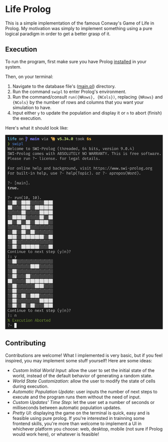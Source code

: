 # Life Prolog

This is a simple implementation of the famous Conway's Game of Life in Prolog. My motivation was simply to implement something using a pure logical paradigm in order to get a better grasp of it.

## Execution

To run the program, first make sure you have Prolog [installed](https://www.swi-prolog.org/download/stable) in your system.

Then, on your terminal:
1. Navigate to the database file's ([main.pl](./main.pl)) directory.
2. Run the command `swipl` to enter Prolog's environment.
3. Run the command/consult `run({NRows}, {NCols})`, replacing `{NRows}` and `{NCols}` by the number of rows and columns that you want your simulation to have.
4. Input either `y` to update the population and display it or `n` to abort (finish) the execution.

Here's what it should look like:

![demo](./img/demo.png)

## Contributing

Contributions are welcome! What I implemented is very basic, but if you feel inspired, you may implement some stuff yourself! Here are some ideas:

- _Custom Initial World Input_: allow the user to set the initial state of the world, instead of the default behavior of generating a random state.
- _World State Customization_: allow the user to modify the state of cells during execution.
- _Automatic Population Update_: user inputs the number of next steps to execute and the program runs them without the need of input.
- _Custom Updates' Time Step_: let the user set a number of seconds or milliseconds between automatic population updates.
- _Pretty UI_: displaying the game on the terminal is quick, easy and is feasible using pure prolog. If you're interested in trainning some frontend skills, you're more than welcome to implement a UI in whichever platform you choose: web, desktop, mobile (not sure if Prolog would work here), or whatever is feasible!